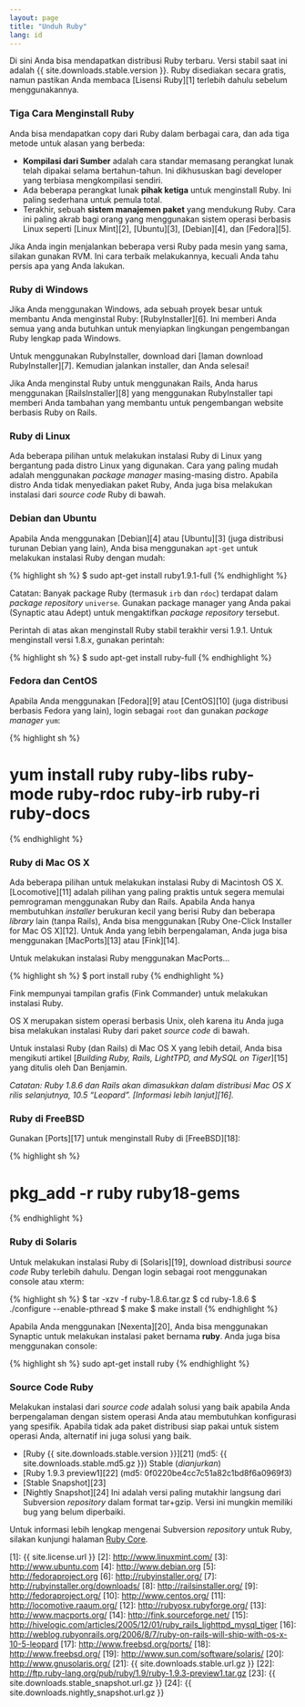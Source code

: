 ```yaml
---
layout: page
title: "Unduh Ruby"
lang: id
---
```


Di sini Anda bisa mendapatkan distribusi Ruby terbaru. Versi stabil saat
ini adalah {{ site.downloads.stable.version }}. Ruby disediakan secara gratis,
namun pastikan Anda membaca [Lisensi Ruby][1] terlebih dahulu sebelum
menggunakannya.

### Tiga Cara Menginstall Ruby

Anda bisa mendapatkan copy dari Ruby dalam berbagai cara, dan ada tiga
metode untuk alasan yang berbeda:

* **Kompilasi dari Sumber** adalah cara standar memasang perangkat lunak
  telah dipakai selama bertahun-tahun. Ini dikhususkan bagi developer
  yang terbiasa mengkompilasi sendiri.
* Ada beberapa perangkat lunak **pihak ketiga** untuk menginstall Ruby.
  Ini paling sederhana untuk pemula total.
* Terakhir, sebuah **sistem manajemen paket** yang mendukung Ruby. Cara
  ini paling akrab bagi orang yang menggunakan sistem operasi berbasis
  Linux seperti [Linux Mint][2], [Ubuntu][3], [Debian][4], dan
  [Fedora][5].

Jika Anda ingin menjalankan beberapa versi Ruby pada mesin yang sama,
silakan gunakan RVM. Ini cara terbaik melakukannya, kecuali Anda tahu
persis apa yang Anda lakukan.

### Ruby di Windows

Jika Anda menggunakan Windows, ada sebuah proyek besar untuk membantu
Anda menginstal Ruby: [RubyInstaller][6]. Ini memberi Anda semua yang
anda butuhkan untuk menyiapkan lingkungan pengembangan Ruby lengkap pada
Windows.

Untuk menggunakan RubyInstaller, download dari [laman download
RubyInstaller][7]. Kemudian jalankan installer, dan Anda selesai!

Jika Anda menginstal Ruby untuk menggunakan Rails, Anda harus
menggunakan [RailsInstaller][8] yang menggunakan RubyInstaller tapi
memberi Anda tambahan yang membantu untuk pengembangan website berbasis
Ruby on Rails.

### Ruby di Linux

Ada beberapa pilihan untuk melakukan instalasi Ruby di Linux yang
bergantung pada distro Linux yang digunakan. Cara yang paling mudah
adalah menggunakan *package manager* masing-masing distro. Apabila
distro Anda tidak menyediakan paket Ruby, Anda juga bisa melakukan
instalasi dari *source code* Ruby di bawah.

### Debian dan Ubuntu

Apabila Anda menggunakan [Debian][4] atau [Ubuntu][3] (juga distribusi
turunan Debian yang lain), Anda bisa menggunakan `apt-get` untuk
melakukan instalasi Ruby dengan mudah:

{% highlight sh %}
$ sudo apt-get install ruby1.9.1-full
{% endhighlight %}

Catatan: Banyak package Ruby (termasuk `irb` dan `rdoc`) terdapat dalam
*package repository* `universe`. Gunakan package manager yang Anda pakai
(Synaptic atau Adept) untuk mengaktifkan *package repository* tersebut.

Perintah di atas akan menginstall Ruby stabil terakhir versi 1.9.1.
Untuk menginstall versi 1.8.x, gunakan perintah:

{% highlight sh %}
$ sudo apt-get install ruby-full
{% endhighlight %}

### Fedora dan CentOS

Apabila Anda menggunakan [Fedora][9] atau [CentOS][10] (juga distribusi
berbasis Fedora yang lain), login sebagai `root` dan gunakan *package
manager* `yum`\:

{% highlight sh %}
# yum install ruby ruby-libs ruby-mode ruby-rdoc ruby-irb ruby-ri ruby-docs
{% endhighlight %}

### Ruby di Mac OS X

Ada beberapa pilihan untuk melakukan instalasi Ruby di Macintosh OS X.
[Locomotive][11] adalah pilihan yang paling praktis untuk segera memulai
pemrograman menggunakan Ruby dan Rails. Apabila Anda hanya membutuhkan
*installer* berukuran kecil yang berisi Ruby dan beberapa *library* lain
(tanpa Rails), Anda bisa menggunakan [Ruby One-Click Installer for Mac
OS X][12]. Untuk Anda yang lebih berpengalaman, Anda juga bisa
menggunakan [MacPorts][13] atau [Fink][14].

Untuk melakukan instalasi Ruby menggunakan MacPorts…

{% highlight sh %}
$ port install ruby
{% endhighlight %}

Fink mempunyai tampilan grafis (Fink Commander) untuk melakukan
instalasi Ruby.

OS X merupakan sistem operasi berbasis Unix, oleh karena itu Anda juga
bisa melakukan instalasi Ruby dari paket *source code* di bawah.

Untuk instalasi Ruby (dan Rails) di Mac OS X yang lebih detail, Anda
bisa mengikuti artikel [*Building Ruby, Rails, LightTPD, and MySQL on
Tiger*][15] yang ditulis oleh Dan Benjamin.

*Catatan: Ruby 1.8.6 dan Rails akan dimasukkan dalam distribusi Mac OS X
rilis selanjutnya, 10.5 “Leopard”. [Informasi lebih lanjut][16].*

### Ruby di FreeBSD

Gunakan [Ports][17] untuk menginstall Ruby di [FreeBSD][18]\:

{% highlight sh %}
# pkg_add -r ruby ruby18-gems
{% endhighlight %}

### Ruby di Solaris

Untuk melakukan instalasi Ruby di [Solaris][19], download distribusi
*source code* Ruby terlebih dahulu. Dengan login sebagai root
menggunakan console atau xterm:

{% highlight sh %}
$ tar -xzv -f ruby-1.8.6.tar.gz
$ cd ruby-1.8.6
$ ./configure --enable-pthread
$ make
$ make install
{% endhighlight %}

Apabila Anda menggunakan [Nexenta][20], Anda bisa menggunakan Synaptic
untuk melakukan instalasi paket bernama **ruby**. Anda juga bisa
menggunakan console:

{% highlight sh %}
sudo apt-get install ruby
{% endhighlight %}

### Source Code Ruby

Melakukan instalasi dari *source code* adalah solusi yang baik apabila
Anda berpengalaman dengan sistem operasi Anda atau membutuhkan
konfigurasi yang spesifik. Apabila tidak ada paket distribusi siap pakai
untuk sistem operasi Anda, alternatif ini juga solusi yang baik.

* [Ruby {{ site.downloads.stable.version }}][21]
  (md5:&nbsp;{{ site.downloads.stable.md5.gz }}) Stable (*dianjurkan*)
* [Ruby 1.9.3 preview1][22] (md5:&nbsp;0f0220be4cc7c51a82c1bd8f6a0969f3)
* [Stable Snapshot][23]
* [Nightly Snapshot][24] Ini adalah versi paling mutakhir langsung dari
  Subversion *repository* dalam format tar+gzip. Versi ini mungkin
  memiliki bug yang belum diperbaiki.

Untuk informasi lebih lengkap mengenai Subversion *repository* untuk
Ruby, silakan kunjungi halaman [Ruby Core](/id/community/ruby-core/).



[1]: {{ site.license.url }}
[2]: http://www.linuxmint.com/
[3]: http://www.ubuntu.com
[4]: http://www.debian.org
[5]: http://fedoraproject.org
[6]: http://rubyinstaller.org/
[7]: http://rubyinstaller.org/downloads/
[8]: http://railsinstaller.org/
[9]: http://fedoraproject.org/
[10]: http://www.centos.org/
[11]: http://locomotive.raaum.org/
[12]: http://rubyosx.rubyforge.org/
[13]: http://www.macports.org/
[14]: http://fink.sourceforge.net/
[15]: http://hivelogic.com/articles/2005/12/01/ruby_rails_lighttpd_mysql_tiger
[16]: http://weblog.rubyonrails.org/2006/8/7/ruby-on-rails-will-ship-with-os-x-10-5-leopard
[17]: http://www.freebsd.org/ports/
[18]: http://www.freebsd.org/
[19]: http://www.sun.com/software/solaris/
[20]: http://www.gnusolaris.org/
[21]: {{ site.downloads.stable.url.gz }}
[22]: http://ftp.ruby-lang.org/pub/ruby/1.9/ruby-1.9.3-preview1.tar.gz
[23]: {{ site.downloads.stable_snapshot.url.gz }}
[24]: {{ site.downloads.nightly_snapshot.url.gz }}
